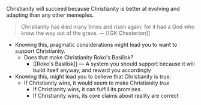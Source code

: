 Christianity will succeed because Christianity is better at evolving and adapting than any other memeplex.

> Christianity has died many times and risen again; for it had a God who knew the way out of the grave. — [[GK Chesterton]]

- Knowing this, pragmatic considerations might lead you to want to support Christianity.
	- Does that make Christianity Roko's Basilisk?
		- [[Roko's Basilisk]] — A system you should support because it will build itself anyway, and reward you accordingly
- Knowing this, might lead you to believe that Christianity is true.
	- If Christianity wins, it would seem to make Christianity *true*
		- If Christianity wins, it can fulfill its promises
		- If Christianity wins, its core claims about reality are correct
